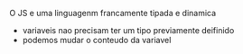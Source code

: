O JS e uma linguagenm francamente tipada e dinamica

- variaveis nao precisam ter um tipo previamente deifinido
- podemos mudar o conteudo da variavel